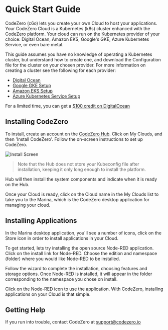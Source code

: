 # Quick Start Guide #

CodeZero (c6o) lets you create your own Cloud to host your applications. Your CodeZero Cloud is a Kubernetes (k8s) cluster enhanced with the CodeZero platform. Your cloud can run on the Kubernetes provider of your choice: Digital Ocean, Amazon EKS, Google's GKE, Azure Kubernetes Service, or even bare metal.

This guide assumes you have no knowledge of operating a Kubernetes cluster, but understand how to create one, and download the Configuration file for the cluster on your chosen provider. For more information on creating a cluster see the following for each provider:

* [Digital Ocean](https://www.digitalocean.com/products/kubernetes/)
* [Google GKE Setup](https://cloud.google.com/kubernetes-engine)
* [Amazon EKS Setup](https://aws.amazon.com/eks/)
* [Azure Kubernetes Service Setup](https://azure.microsoft.com/en-us/services/kubernetes-service/)

For a limited time, you can get a [$100 credit on DigitalOcean](https://try.digitalocean.com/codezero/)

## Installing CodeZero ##

To install, create an account on the [CodeZero Hub](https://hub.codezero.io). Click on My Clouds, and then 'Install CodeZero'. Follow the on-screen instructions to set up CodeZero.

![Install Screen](../_media/install.png ':size=800px')

> Note that the Hub does not store your Kubeconfig file after installation, keeping it only long enough to install the platform.

Hub will then install the system components and indicate when it is ready on the Hub.

Once your Cloud is ready, click on the Cloud name in the My Clouds list to take you to the Marina, which is the CodeZero desktop application for managing your cloud.

## Installing Applications ##

In the Marina desktop application, you'll see a number of icons, click on the Store icon in order to install applications in your Cloud.

To get started, lets try installing the open source Node-RED application. Click on the install link for Node-RED. Choose the edition and namespace (folder) where you would like Node-RED to be installed.

Follow the wizard to complete the installation, choosing features and storage options. Once Node-RED is installed, it will appear in the folder corresponding to the namespace you chose on install.

Click on the Node-RED icon to use the application. With CodeZero, installing applications on your Cloud is that simple.

## Getting Help ##

If you run into trouble, contact CodeZero at support@codezero.io
